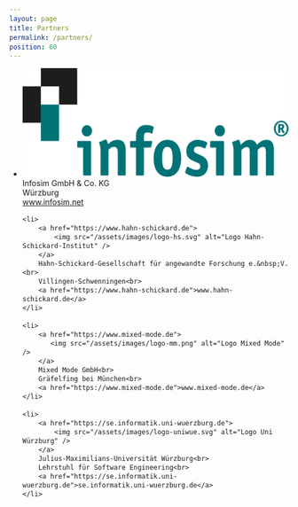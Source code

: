 ```yaml
---
layout: page
title: Partners
permalink: /partners/
position: 60
---
```

<ul class="partners">
    <li>
        <a href="https://www.infosim.net">
            <img src="/assets/images/logo-infosim.svg" alt="Logo Infosim" />
        </a>
        Infosim GmbH &amp; Co. KG<br>
        Würzburg<br>
        <a href="https://www.infosim.net">www.infosim.net</a>
    </li>


    <li>
        <a href="https://www.hahn-schickard.de">
            <img src="/assets/images/logo-hs.svg" alt="Logo Hahn-Schickard-Institut" />
        </a>
        Hahn-Schickard-Gesellschaft für angewandte Forschung e.&nbsp;V.<br>
        Villingen-Schwenningen<br>
        <a href="https://www.hahn-schickard.de">www.hahn-schickard.de</a>
    </li>

    <li>
        <a href="https://www.mixed-mode.de">
           <img src="/assets/images/logo-mm.png" alt="Logo Mixed Mode" />
        </a>
        Mixed Mode GmbH<br>
        Gräfelfing bei München<br>
        <a href="https://www.mixed-mode.de">www.mixed-mode.de</a>
    </li>

    <li>
        <a href="https://se.informatik.uni-wuerzburg.de">
            <img src="/assets/images/logo-uniwue.svg" alt="Logo Uni Würzburg" />
        </a>
        Julius-Maximilians-Universität Würzburg<br>
        Lehrstuhl für Software Engineering<br>
        <a href="https://se.informatik.uni-wuerzburg.de">se.informatik.uni-wuerzburg.de</a>
    </li>
</ul>
